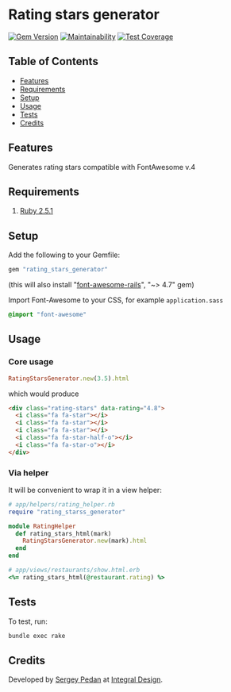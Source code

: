 # Rating stars generator

[![Gem Version](https://badge.fury.io/rb/rating_stars_generator.svg)](http://badge.fury.io/rb/rating_stars_generator)
[![Maintainability](https://api.codeclimate.com/v1/badges/f5a42276aa034ee10945/maintainability)](https://codeclimate.com/github/sergeypedan/rating_stars_generator/maintainability)
[![Test Coverage](https://api.codeclimate.com/v1/badges/f5a42276aa034ee10945/test_coverage)](https://codeclimate.com/github/sergeypedan/rating_stars_generator/test_coverage)

<!-- Tocer[start]: Auto-generated, don't remove. -->

## Table of Contents

  - [Features](#features)
  - [Requirements](#requirements)
  - [Setup](#setup)
  - [Usage](#usage)
  - [Tests](#tests)
  - [Credits](#credits)

<!-- Tocer[finish]: Auto-generated, don't remove. -->

## Features

Generates rating stars compatible with FontAwesome v.4

## Requirements

1. [Ruby 2.5.1](https://www.ruby-lang.org)

## Setup

Add the following to your Gemfile:

```ruby
gem "rating_stars_generator"
```

(this will also install "[font-awesome-rails](https://github.com/bokmann/font-awesome-rails)", "~> 4.7" gem)

Import Font-Awesome to your CSS, for example `application.sass`

```sass
@import "font-awesome"
```

## Usage

### Core usage

```ruby
RatingStarsGenerator.new(3.5).html
```

which would produce

```html
<div class="rating-stars" data-rating="4.8">
  <i class="fa fa-star"></i>
  <i class="fa fa-star"></i>
  <i class="fa fa-star"></i>
  <i class="fa fa-star-half-o"></i>
  <i class="fa fa-star-o"></i>
</div>
```

### Via helper

It will be convenient to wrap it in a view helper:

```ruby
# app/helpers/rating_helper.rb
require "rating_starss_generator"

module RatingHelper
  def rating_stars_html(mark)
    RatingStarsGenerator.new(mark).html
  end
end
```

```ruby
# app/views/restaurants/show.html.erb
<%= rating_stars_html(@restaurant.rating) %>
```

## Tests

To test, run:

```sh
bundle exec rake
```

## Credits

Developed by [Sergey Pedan](http://sergeypedan.ru) at [Integral Design](http://integral-design.ru).
